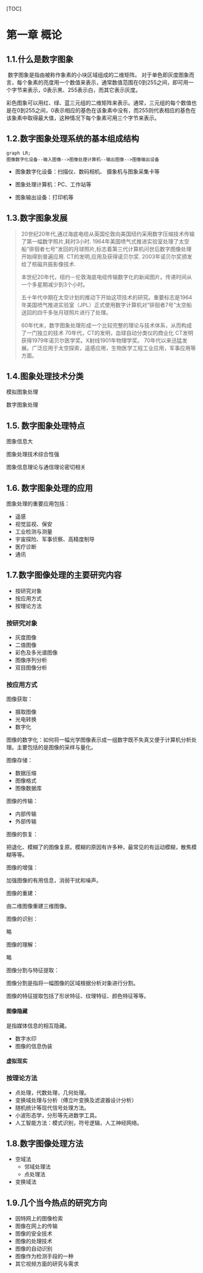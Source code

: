 [TOC]

# 第一章  概论

## 1.1.什么是数字图象

​      数字图象是指由被称作象素的小块区域组成的二维矩阵。
​      对于单色即灰度图象而言，每个象素的亮度用一个数值来表示，通常数值范围在0到255之间，即可用一个字节来表示，0表示黑、255表示白，而其它表示灰度。

​      彩色图象可以用红、绿、蓝三元组的二维矩阵来表示。通常，三元组的每个数值也是在0到255之间，0表示相应的基色在该象素中没有，而255则代表相应的基色在该象素中取得最大值，这种情况下每个象素可用三个字节来表示。

## 1.2.数字图象处理系统的基本组成结构

```mermaid
graph LR;
图像数字化设备--输入图像-->图像处理计算机--输出图像-->图像输出设备
```

- 图象数字化设备：扫描仪、数码相机、  摄象机与图象采集卡等

- 图象处理计算机：PC、工作站等

- 图象输出设备：打印机等

## 1.3.数字图象发展

> 20世纪20年代,通过海底电缆从英国伦敦向美国纽约采用数字压缩技术传输了第一幅数字照片,耗时3小时.
> 1964年美国喷气式推进实验室处理了太空船“徘徊者七号”发回的月球照片,标志着第三代计算机问世后数字图像处理开始得到普遍应用.
> CT的发明,应用及获得诺贝尔奖.
> 2003年诺贝尔奖颁发给了核磁共振影像技术.
>
> 本世纪20年代，纽约－伦敦海底电缆传输数字化的新闻图片。传递时间从一个多星期减少到3个小时。
>
> 五十年代中期在太空计划的推动下开始这项技术的研究。重要标志是1964年美国喷气推进实验室（JPL）正式使用数字计算机对“徘徊者7号”太空船送回的四千多张月球照片进行了处理。
>
> 60年代末，数字图象处理形成一个比较完整的理论与技术体系，从而构成了一门独立的技术
> 70年代，CT的发明，血球自动分类仪的商业化
> CT发明获得1979年诺贝尔医学奖。X射线1901年物理学奖。
> 70年代以来迅猛发展。广泛应用于太空探索，遥感应用，生物医学工程工业应用，军事应用等方面。

## 1.4.图象处理技术分类

 模拟图象处理

 数字图象处理

## 1.5. 数字图象处理特点

图象信息大

图象处理技术综合性强

图象信息理论与通信理论密切相关

## 1.6. 数字图象处理的应用

图象处理的重要应用包括：

- 遥感
- 视觉监视、保安
- 工业检测与测量
- 宇宙探险、军事侦察、高精度制导
- 医疗诊断
- 通讯

## 1.7.数字图像处理的主要研究内容

- 按研究对象
- 按应用方式
- 按理论方法

### 按研究对象

- 灰度图像
- 二值图像
- 彩色及多光谱图像
- 图像序列分析
- 双目图像分析

### 按应用方式

图像获取：

- 摄取图像
- 光电转换
- 数字化

图像的数字化：如何将一幅光学图像表示成一组数字既不失真又便于计算机分析处理。主要包括的是图像的采样与量化。

图像存储：

- 数据压缩
- 图像格式
- 图像数据库

图像的传输：

- 内部传输
- 外部传输

图像的恢复：

把退化、模糊了的图像复原。模糊的原因有许多种，最常见的有运动模糊，散焦模糊等等。

图像的增强：

加强图像的有用信息，消弱干扰和噪声。

图像的重建：

由二维图像重建三维图像。

图像的识别：

略

图像的理解：

略

图像分割与特征提取：

图像分割是指将一幅图像的区域根据分析对象进行分割。

图像的特征提取包括了形状特征、纹理特征、颜色特征等等。

#### 图像隐藏

是指媒体信息的相互隐藏。
- 数字水印
- 图像的信息伪装

#### 虚拟现实

### 按理论方法

- 点处理，代数处理，几何处理。
- 变换域处理与分析（傅立叶变换及滤波器设计分析）
- 随机统计等现代信号处理方法。
- 小波形态学，分形等先进数学工具。
- 人工智能方法：模式识别，符号逻辑，人工神经网络。

## 1.8.数字图像处理方法

- 空域法
	- 邻域处理法
	- 点处理法
- 变换域法

## 1.9.几个当今热点的研究方向

- 因特网上的图像检索
- 图像在网上的传输
- 图像的安全技术
- 图像的处理技术
- 图像的自动识别
- 图像作为检测手段的一种
- 其它视频方面的研究与需求